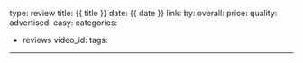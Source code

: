 type: review
title: {{ title }}
date: {{ date }}
link:
by:
overall: 
price: 
quality: 
advertised: 
easy: 
categories: 
- reviews
video_id:
tags:
---